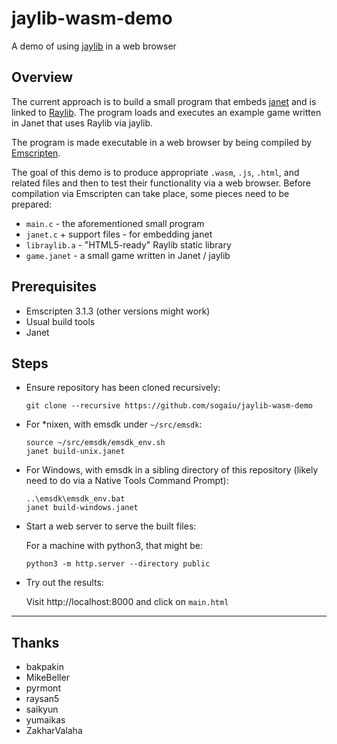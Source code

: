 # jaylib-wasm-demo

A demo of using [jaylib](https://github.com/janet-lang/jaylib) in a web browser

## Overview

The current approach is to build a small program that embeds [janet](https://janet-lang.org) and is linked to [Raylib](https://www.raylib.com/).  The program loads and executes an example game written in Janet that uses Raylib via jaylib.

The program is made executable in a web browser by being compiled by [Emscripten](https://emscripten.org/).

The goal of this demo is to produce appropriate `.wasm`, `.js`, `.html`, and related files and then to test their functionality via a web browser.  Before compilation via Emscripten can take place, some pieces need to be prepared:

* `main.c` - the aforementioned small program
* `janet.c` + support files - for embedding janet
* `libraylib.a` - "HTML5-ready" Raylib static library
* `game.janet` - a small game written in Janet / jaylib

## Prerequisites

* Emscripten 3.1.3 (other versions might work)
* Usual build tools
* Janet

## Steps

* Ensure repository has been cloned recursively:
    ```
    git clone --recursive https://github.com/sogaiu/jaylib-wasm-demo
    ```

* For *nixen, with emsdk under `~/src/emsdk`:
    ```
    source ~/src/emsdk/emsdk_env.sh
    janet build-unix.janet
    ```

* For Windows, with emsdk in a sibling directory of this repository (likely need to do via a Native Tools Command Prompt):
    ```
    ..\emsdk\emsdk_env.bat
    janet build-windows.janet
    ```

* Start a web server to serve the built files:

    For a machine with python3, that might be:
    ```
    python3 -m http.server --directory public
    ```

* Try out the results:

    Visit http://localhost:8000 and click on `main.html`

---

## Thanks

* bakpakin
* MikeBeller
* pyrmont
* raysan5
* saikyun
* yumaikas
* ZakharValaha

